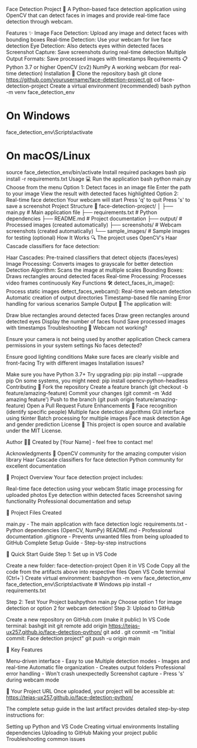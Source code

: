 Face Detection Project 🎯
A Python-based face detection application using OpenCV that can detect faces in images and provide real-time face detection through webcam.

Features ✨
Image Face Detection: Upload any image and detect faces with bounding boxes
Real-time Detection: Use your webcam for live face detection
Eye Detection: Also detects eyes within detected faces
Screenshot Capture: Save screenshots during real-time detection
Multiple Output Formats: Save processed images with timestamps
Requirements 📋
Python 3.7 or higher
OpenCV (cv2)
NumPy
A working webcam (for real-time detection)
Installation 🚀
Clone the repository
bash
git clone https://github.com/yourusername/face-detection-project.git
cd face-detection-project
Create a virtual environment (recommended)
bash
python -m venv face_detection_env

# On Windows
face_detection_env\Scripts\activate

# On macOS/Linux
source face_detection_env/bin/activate
Install required packages
bash
pip install -r requirements.txt
Usage 💻
Run the application
bash
python main.py
Choose from the menu
Option 1: Detect faces in an image file
Enter the path to your image
View the result with detected faces highlighted
Option 2: Real-time face detection
Your webcam will start
Press 'q' to quit
Press 's' to save a screenshot
Project Structure 📁
face-detection-project/
│
├── main.py              # Main application file
├── requirements.txt     # Python dependencies
├── README.md           # Project documentation
├── output/             # Processed images (created automatically)
├── screenshots/        # Webcam screenshots (created automatically)
└── sample_images/      # Sample images for testing (optional)
How It Works 🔍
The project uses OpenCV's Haar Cascade classifiers for face detection:

Haar Cascades: Pre-trained classifiers that detect objects (faces/eyes)
Image Processing: Converts images to grayscale for better detection
Detection Algorithm: Scans the image at multiple scales
Bounding Boxes: Draws rectangles around detected faces
Real-time Processing: Processes video frames continuously
Key Functions 🛠️
detect_faces_in_image(): Process static images
detect_faces_webcam(): Real-time webcam detection
Automatic creation of output directories
Timestamp-based file naming
Error handling for various scenarios
Sample Output 📸
The application will:

Draw blue rectangles around detected faces
Draw green rectangles around detected eyes
Display the number of faces found
Save processed images with timestamps
Troubleshooting 🔧
Webcam not working?

Ensure your camera is not being used by another application
Check camera permissions in your system settings
No faces detected?

Ensure good lighting conditions
Make sure faces are clearly visible and front-facing
Try with different images
Installation issues?

Make sure you have Python 3.7+
Try upgrading pip: pip install --upgrade pip
On some systems, you might need: pip install opencv-python-headless
Contributing 🤝
Fork the repository
Create a feature branch (git checkout -b feature/amazing-feature)
Commit your changes (git commit -m 'Add amazing feature')
Push to the branch (git push origin feature/amazing-feature)
Open a Pull Request
Future Enhancements 🚀
 Face recognition (identify specific people)
 Multiple face detection algorithms
 GUI interface using tkinter
 Batch processing for multiple images
 Face mask detection
 Age and gender prediction
License 📄
This project is open source and available under the MIT License.

Author 👨‍💻
Created by [Your Name] - feel free to contact me!

Acknowledgments 🙏
OpenCV community for the amazing computer vision library
Haar Cascade classifiers for face detection
Python community for excellent documentation

🎯 Project Overview
Your face detection project includes:

Real-time face detection using your webcam
Static image processing for uploaded photos
Eye detection within detected faces
Screenshot saving functionality
Professional documentation and setup

📁 Project Files Created

main.py - The main application with face detection logic
requirements.txt - Python dependencies (OpenCV, NumPy)
README.md - Professional documentation
.gitignore - Prevents unwanted files from being uploaded to GitHub
Complete Setup Guide - Step-by-step instructions

🚀 Quick Start Guide
Step 1: Set up in VS Code

Create a new folder: face-detection-project
Open it in VS Code
Copy all the code from the artifacts above into respective files
Open VS Code terminal (Ctrl+`)
Create virtual environment:
bashpython -m venv face_detection_env
face_detection_env\Scripts\activate  # Windows
pip install -r requirements.txt


Step 2: Test Your Project
bashpython main.py
Choose option 1 for image detection or option 2 for webcam detection!
Step 3: Upload to GitHub

Create a new repository on GitHub.com (make it public)
In VS Code terminal:
bashgit init
git remote add origin https://tejas-ux257.github.io/face-detection-python/
git add .
git commit -m "Initial commit: Face detection project"
git push -u origin main


🌟 Key Features

Menu-driven interface - Easy to use
Multiple detection modes - Images and real-time
Automatic file organization - Creates output folders
Professional error handling - Won't crash unexpectedly
Screenshot capture - Press 's' during webcam mode

🔗 Your Project URL
Once uploaded, your project will be accessible at:
https://tejas-ux257.github.io/face-detection-python/

The complete setup guide in the last artifact provides detailed step-by-step instructions for:

Setting up Python and VS Code
Creating virtual environments
Installing dependencies
Uploading to GitHub
Making your project public
Troubleshooting common issues

